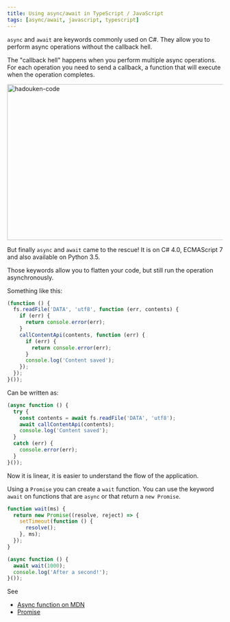 ```yaml
---
title: Using async/await in TypeScript / JavaScript
tags: [async/await, javascript, typescript]
---
```


`async` and `await` are keywords commonly used on C#. They allow you to perform async operations without the callback hell.

The "callback hell" happens when you perform multiple async operations. For each operation you need to send a callback, a function that will execute when the operation completes.

<a href="https://brunolm.files.wordpress.com/2017/01/hadouken-code.jpg"><img class="alignnone size-full wp-image-594" src="https://brunolm.files.wordpress.com/2017/01/hadouken-code.jpg" alt="hadouken-code" width="625" height="364" /></a>

<!--more-->

But finally `async` and `await` came to the rescue! It is on C# 4.0, ECMAScript 7 and also available on Python 3.5.

Those keywords allow you to flatten your code, but still run the operation asynchronously.

Something like this:

```js
(function () {
  fs.readFile('DATA', 'utf8', function (err, contents) {
    if (err) {
      return console.error(err);
    }
    callContentApi(contents, function (err) {
      if (err) {
        return console.error(err);
      }
      console.log('Content saved');
    });
  });
}());
```

Can be written as:

```js
(async function () {
  try {
    const contents = await fs.readFile('DATA', 'utf8');
    await callContentApi(contents);
    console.log('Content saved');
  }
  catch (err) {
    console.error(err);
  }
}());
```

Now it is linear, it is easier to understand the flow of the application.

Using a `Promise` you can create a `wait` function. You can use the keyword `await` on functions that are `async` or that return a `new Promise`.

```js
function wait(ms) {
  return new Promise((resolve, reject) => {
    setTimeout(function () {
      resolve();
    }, ms);
  });
}

(async function () {
  await wait(1000);
  console.log('After a second!');
}());
```

See

- [Async function on MDN](https://developer.mozilla.org/en-US/docs/Web/JavaScript/Reference/Statements/async_function)
- [Promise](https://developer.mozilla.org/en-US/docs/Web/JavaScript/Reference/Global_Objects/Promise)

